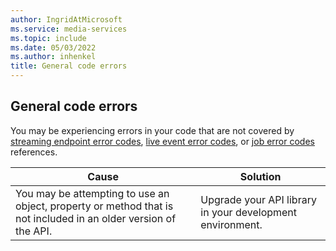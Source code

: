 ```yaml
---
author: IngridAtMicrosoft
ms.service: media-services
ms.topic: include
ms.date: 05/03/2022
ms.author: inhenkel
title: General code errors
---
```


<!-- 2203290040001400 -->

## General code errors

You may be experiencing errors in your code that are not covered by [streaming endpoint error codes](../stream-streaming-endpoint-error-codes-reference.md?amspage=troubleshooting), [live event error codes](../live-event-error-codes-reference.md), or [job error codes](/rest/api/media/jobs/get?#joberrorcode) references.

| Cause | Solution |
| ----- | -------- |
| You may be attempting to use an object, property or method that is not included in an older version of the API.| Upgrade your API library in your development environment.
